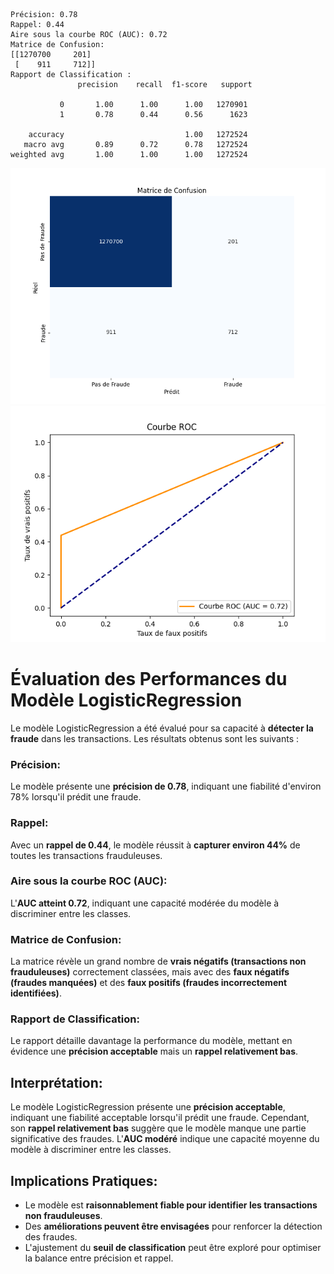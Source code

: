 ```
Précision: 0.78
Rappel: 0.44
Aire sous la courbe ROC (AUC): 0.72
Matrice de Confusion:
[[1270700     201]
 [    911     712]]
Rapport de Classification :
               precision    recall  f1-score   support

           0       1.00      1.00      1.00   1270901
           1       0.78      0.44      0.56      1623

    accuracy                           1.00   1272524
   macro avg       0.89      0.72      0.78   1272524
weighted avg       1.00      1.00      1.00   1272524
```
![Matrice de Confusion.](https://github.com/SebastienCherki/G2_P5-ML/blob/main/LogisticRegression/Matrice%20de%20Confusion.png)
![Courbe ROC](https://github.com/SebastienCherki/G2_P5-ML/blob/main/LogisticRegression/ROC.png)

# Évaluation des Performances du Modèle LogisticRegression

Le modèle LogisticRegression a été évalué pour sa capacité à **détecter la fraude** dans les transactions. Les résultats obtenus sont les suivants :

### Précision:
Le modèle présente une **précision de 0.78**, indiquant une fiabilité d'environ 78% lorsqu'il prédit une fraude.

### Rappel:
Avec un **rappel de 0.44**, le modèle réussit à **capturer environ 44%** de toutes les transactions frauduleuses.

### Aire sous la courbe ROC (AUC):
L'**AUC atteint 0.72**, indiquant une capacité modérée du modèle à discriminer entre les classes.

### Matrice de Confusion:
La matrice révèle un grand nombre de **vrais négatifs (transactions non frauduleuses)** correctement classées, mais avec des **faux négatifs (fraudes manquées)** et des **faux positifs (fraudes incorrectement identifiées)**.

### Rapport de Classification:
Le rapport détaille davantage la performance du modèle, mettant en évidence une **précision acceptable** mais un **rappel relativement bas**.

## Interprétation:

Le modèle LogisticRegression présente une **précision acceptable**, indiquant une fiabilité acceptable lorsqu'il prédit une fraude. Cependant, son **rappel relativement bas** suggère que le modèle manque une partie significative des fraudes. L'**AUC modéré** indique une capacité moyenne du modèle à discriminer entre les classes.

## Implications Pratiques:

- Le modèle est **raisonnablement fiable pour identifier les transactions non frauduleuses**.
- Des **améliorations peuvent être envisagées** pour renforcer la détection des fraudes.
- L'ajustement du **seuil de classification** peut être exploré pour optimiser la balance entre précision et rappel.
